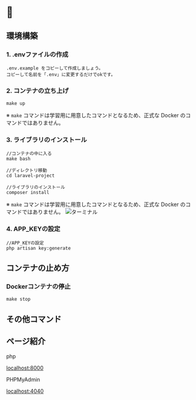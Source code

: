 # 🐳

## 環境構築

### 1. .envファイルの作成

```
.env.example をコピーして作成しましょう。
コピーして名前を「.env」に変更するだけでokです。
```

### 2. コンテナの立ち上げ

```
make up
```
※ `make` コマンドは学習用に用意したコマンドとなるため、正式な Docker のコマンドではありません。

### 3. ライブラリのインストール

```
//コンテナの中に入る
make bash

//ディレクトリ移動
cd laravel-project

//ライブラリのインストール
composer install
```
※ `make` コマンドは学習用に用意したコマンドとなるため、正式な Docker のコマンドではありません。
![ターミナル](https://github.com/tech-quest/docker-laravel-template-2023/assets/114050379/2eb45d06-e354-4383-8e0d-cded27dbbbf4)


### 4. APP_KEYの設定

```
//APP_KEYの設定
php artisan key:generate
```

## コンテナの止め方

### Dockerコンテナの停止

```
make stop
```

## その他コマンド

## ページ紹介

php

[localhost:8000](http://localhost:8000)

PHPMyAdmin

[localhost:4040](http://localhost:4040)
